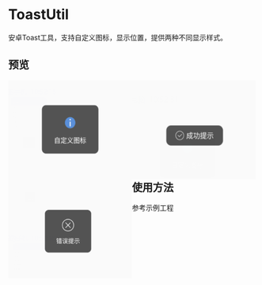 # ToastUtil
安卓Toast工具，支持自定义图标，显示位置，提供两种不同显示样式。

## 预览

<div>
<img src="/preview/custom.png" width="250" height="200" style="float:left"/>
<img src="/preview/success.png" width="250" height="200" style="float:left"/>
<img src="/preview/error.png" width="250" height="200" style="float:left"/>
</div>

## 使用方法

参考示例工程